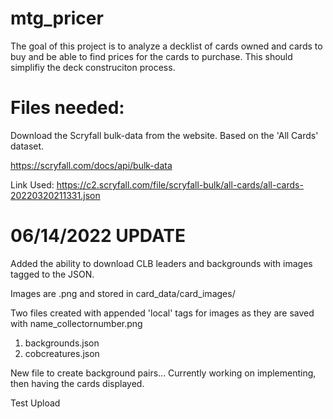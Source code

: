 # mtg_pricer
The goal of this project is to analyze a decklist of cards owned and cards to buy and be able to find prices for the cards to purchase. This should simplifiy the deck construciton process.

# Files needed:
Download the Scryfall bulk-data from the website. Based on the 'All Cards' dataset.

https://scryfall.com/docs/api/bulk-data

Link Used:
    https://c2.scryfall.com/file/scryfall-bulk/all-cards/all-cards-20220320211331.json

# 06/14/2022 UPDATE
Added the ability to download CLB leaders and backgrounds with images tagged to the JSON.

Images are .png and stored in card_data/card_images/

Two files created with appended 'local' tags for images as they are saved with name_collectornumber.png
1. backgrounds.json
2. cobcreatures.json

New file to create background pairs... Currently working on implementing, then having the cards displayed.

Test Upload